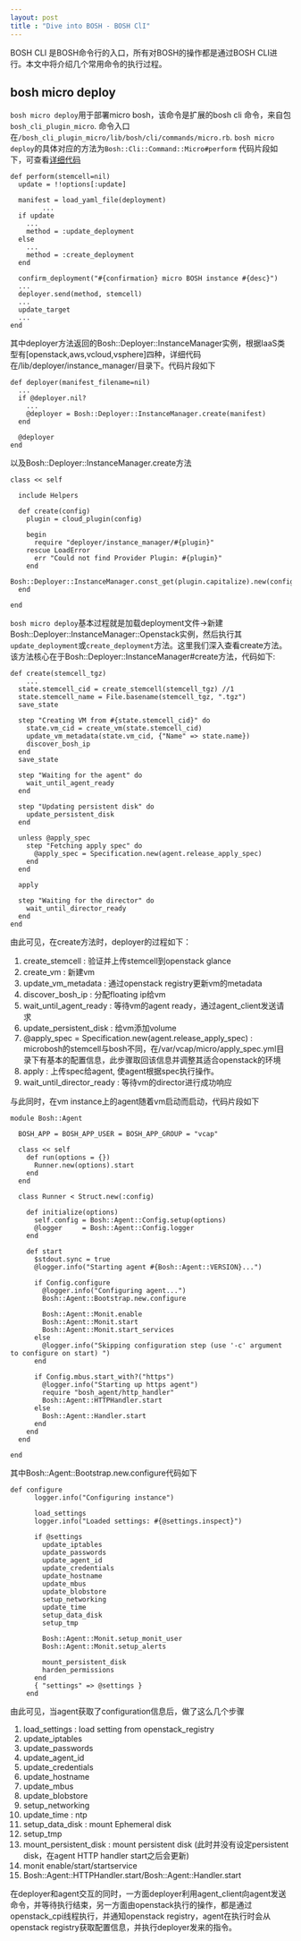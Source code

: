 ```yaml
---
layout: post
title : "Dive into BOSH - BOSH ClI"
---
```


BOSH CLI 是BOSH命令行的入口，所有对BOSH的操作都是通过BOSH CLI进行。本文中将介绍几个常用命令的执行过程。

## bosh micro deploy

`bosh micro deploy`用于部署micro bosh，该命令是扩展的bosh cli 命令，来自包`bosh_cli_plugin_micro`. 命令入口在`/bosh_cli_plugin_micro/lib/bosh/cli/commands/micro.rb`. `bosh micro deploy`的具体对应的方法为`Bosh::Cli::Command::Micro#perform`
代码片段如下，可查看[详细代码](https://github.com/cloudfoundry/bosh/blob/master/bosh_cli_plugin_micro/lib/bosh/cli/commands/micro.rb#L103)

    def perform(stemcell=nil)
      update = !!options[:update]

      manifest = load_yaml_file(deployment)
    		...
      if update
      	...
        method = :update_deployment
      else
        ...
        method = :create_deployment
      end

      confirm_deployment("#{confirmation} micro BOSH instance #{desc}")
      ...
      deployer.send(method, stemcell)
      ...
      update_target
      ...
    end

其中deployer方法返回的Bosh::Deployer::InstanceManager实例，根据IaaS类型有[openstack,aws,vcloud,vsphere]四种，详细代码在/lib/deployer/instance_manager/目录下。代码片段如下

    def deployer(manifest_filename=nil)
      ...
      if @deployer.nil?
        ...
        @deployer = Bosh::Deployer::InstanceManager.create(manifest)
      end

      @deployer
    end

以及Bosh::Deployer::InstanceManager.create方法

    class << self

      include Helpers

      def create(config)
        plugin = cloud_plugin(config)

        begin
          require "deployer/instance_manager/#{plugin}"
        rescue LoadError
          err "Could not find Provider Plugin: #{plugin}"
        end
        Bosh::Deployer::InstanceManager.const_get(plugin.capitalize).new(config)
      end

    end

`bosh micro deploy`基本过程就是加载deployment文件->新建Bosh::Deployer::InstanceManager::Openstack实例，然后执行其`update_deployment`或`create_deployment`方法。这里我们深入查看create方法。该方法核心在于Bosh::Deployer::InstanceManager#create方法，代码如下:

    def create(stemcell_tgz)
    	...
      state.stemcell_cid = create_stemcell(stemcell_tgz) //1
      state.stemcell_name = File.basename(stemcell_tgz, ".tgz")
      save_state

      step "Creating VM from #{state.stemcell_cid}" do
        state.vm_cid = create_vm(state.stemcell_cid)
        update_vm_metadata(state.vm_cid, {"Name" => state.name})
        discover_bosh_ip
      end
      save_state

      step "Waiting for the agent" do
        wait_until_agent_ready
      end

      step "Updating persistent disk" do
        update_persistent_disk
      end

      unless @apply_spec
        step "Fetching apply spec" do
          @apply_spec = Specification.new(agent.release_apply_spec)
        end
      end

      apply

      step "Waiting for the director" do
        wait_until_director_ready
      end
    end

由此可见，在create方法时，deployer的过程如下：

1. create\_stemcell : 验证并上传stemcell到openstack glance
2. create\_vm : 新建vm
3. update\_vm\_metadata : 通过openstack registry更新vm的metadata
4. discover\_bosh\_ip : 分配floating ip给vm
5. wait\_until\_agent\_ready : 等待vm的agent ready，通过agent_client发送请求
6. update\_persistent\_disk : 给vm添加volume
7. @apply\_spec = Specification.new(agent.release\_apply\_spec) : microbosh的stemcell与bosh不同，在/var/vcap/micro/apply_spec.yml目录下有基本的配置信息，此步骤取回该信息并调整其适合openstack的环境
8. apply : 上传spec给agent, 使agent根据spec执行操作。
9. wait\_until\_director\_ready : 等待vm的director进行成功响应


与此同时，在vm instance上的agent随着vm启动而启动，代码片段如下

    module Bosh::Agent

      BOSH_APP = BOSH_APP_USER = BOSH_APP_GROUP = "vcap"

      class << self
        def run(options = {})
          Runner.new(options).start
        end
      end

      class Runner < Struct.new(:config)

        def initialize(options)
          self.config = Bosh::Agent::Config.setup(options)
          @logger     = Bosh::Agent::Config.logger
        end

        def start
          $stdout.sync = true
          @logger.info("Starting agent #{Bosh::Agent::VERSION}...")

          if Config.configure
            @logger.info("Configuring agent...")
            Bosh::Agent::Bootstrap.new.configure

            Bosh::Agent::Monit.enable
            Bosh::Agent::Monit.start
            Bosh::Agent::Monit.start_services
          else
            @logger.info("Skipping configuration step (use '-c' argument to configure on start) ")
          end

          if Config.mbus.start_with?("https")
            @logger.info("Starting up https agent")
            require "bosh_agent/http_handler"
            Bosh::Agent::HTTPHandler.start
          else
            Bosh::Agent::Handler.start
          end
        end
      end

    end

其中Bosh::Agent::Bootstrap.new.configure代码如下

    def configure
          logger.info("Configuring instance")

          load_settings
          logger.info("Loaded settings: #{@settings.inspect}")

          if @settings
            update_iptables
            update_passwords
            update_agent_id
            update_credentials
            update_hostname
            update_mbus
            update_blobstore
            setup_networking
            update_time
            setup_data_disk
            setup_tmp

            Bosh::Agent::Monit.setup_monit_user
            Bosh::Agent::Monit.setup_alerts

            mount_persistent_disk
            harden_permissions
          end
          { "settings" => @settings }
        end

由此可见，当agent获取了configuration信息后，做了这么几个步骤

1. load\_settings : load setting from openstack\_registry
2. update_iptables
3. update_passwords
4. update\_agent\_id
5. update\_credentials
6. update\_hostname
7. update\_mbus
8. update\_blobstore
9. setup\_networking
10. update\_time : ntp
11. setup\_data\_disk : mount Ephemeral disk
12. setup\_tmp
13. mount\_persistent\_disk : mount persistent disk (此时并没有设定persistent disk，在agent HTTP handler start之后会更新)
14. monit enable/start/startservice
15. Bosh::Agent::HTTPHandler.start/Bosh::Agent::Handler.start

在deployer和agent交互的同时，一方面deployer利用agent\_client向agent发送命令，并等待执行结束，另一方面由openstack执行的操作，都是通过openstack\_cpi线程执行，并通知openstack registry，agent在执行时会从openstack registry获取配置信息，并执行deployer发来的指令。
